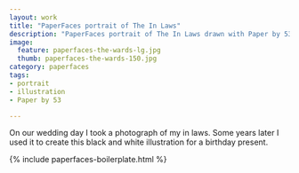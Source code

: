```yaml
---
layout: work
title: "PaperFaces portrait of The In Laws"
description: "PaperFaces portrait of The In Laws drawn with Paper by 53 on an iPad."
image: 
  feature: paperfaces-the-wards-lg.jpg
  thumb: paperfaces-the-wards-150.jpg
category: paperfaces
tags: 
- portrait
- illustration
- Paper by 53

---
```


On our wedding day I took a photograph of my in laws. Some years later I used it to create this black and white illustration for a birthday present.

{% include paperfaces-boilerplate.html %}